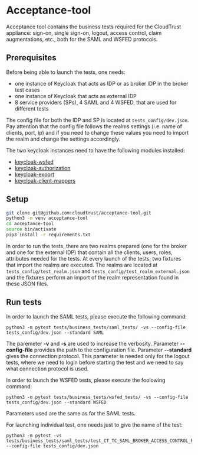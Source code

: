 # Acceptance-tool

Acceptance tool contains the business tests required for the CloudTrust appliance: sign-on, single sign-on, logout, access control, claim augmentations, etc., both for the 
SAML and WSFED protocols.

## Prerequisites

Before being able to launch the tests, one needs:
- one instance of Keycloak that acts as IDP or as broker IDP in the broker test cases
- one instance of Keycloak that acts as external IDP 
- 8 service providers (SPs), 4 SAML and 4 WSFED, that are used for different tests

The config file for both the IDP and SP is located at `tests_config/dev.json`. 
Pay attention that the config file follows the realms settings (i.e. name of clients, port, ip)
and if you need to change these values you need to import the realm and change the settings accordingly.
 
 
The two keycloak instances need to have the following modules installed: 
- [keycloak-wsfed](https://github.com/cloudtrust/keycloak-wsfed)
- [keycloak-authorization](https://github.com/cloudtrust/keycloak-authorization)
- [keycloak-export](https://github.com/cloudtrust/keycloak-export) 
- [keycloak-client-mappers](https://github.com/cloudtrust/keycloak-client-mappers) 

 
## Setup

```Bash
git clone git@github.com:cloudtrust/acceptance-tool.git
python3 -m venv acceptance-tool
cd acceptance-tool
source bin/activate
pip3 install -r requirements.txt
```

In order to run the tests, there are two realms prepared (one for the broker and one for the external IDP) that contain all the clients, users, roles, attributes needed for the tests.
At every launch of the tests, two fixtures that import the realms are executed.
The realms are located at `tests_config/test_realm.json` and `tests_config/test_realm_external.json` and the fixtures perform an import of the realm 
representation found in these JSON files.  

  
## Run tests

In order to launch the SAML tests, please execute the following command:

```
python3 -m pytest tests/business_tests/saml_tests/ -vs --config-file tests_config/dev.json --standard SAML 

```

The paremeter **-v** and **-s** are used to increase the verbosity. Parameter **--config-file** provides the path to the configuration file. 
Parameter **--standard** gives the connection protocol. This parameter is needed only for the logout tests, where we need to login before starting 
the test and we need to say what connection protocol is used.

In order to launch the WSFED tests, please execute the foolowing command:

```
python3 -m pytest tests/business_tests/wsfed_tests/ -vs --config-file tests_config/dev.json --standard WSFED
```

Parameters used are the same as for the SAML tests. 

For launching individual test, one needs just to give the name of the test: 
```
python3 -m pytest -vs tests/business_tests/saml_tests/test_CT_TC_SAML_BROKER_ACCESS_CONTROL_RBAC_OK.py --config-file tests_config/dev.json
```


